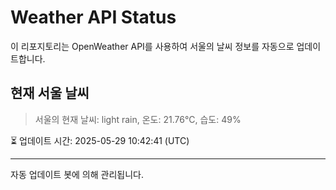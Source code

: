 
# Weather API Status

이 리포지토리는 OpenWeather API를 사용하여 서울의 날씨 정보를 자동으로 업데이트합니다.

## 현재 서울 날씨
> 서울의 현재 날씨: light rain, 온도: 21.76°C, 습도: 49%

⏳ 업데이트 시간: 2025-05-29 10:42:41 (UTC)

---
자동 업데이트 봇에 의해 관리됩니다.
